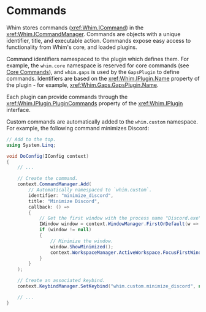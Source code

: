 # Commands

Whim stores commands (<xref:Whim.ICommand>) in the <xref:Whim.ICommandManager>. Commands are objects with a unique identifier, title, and executable action. Commands expose easy access to functionality from Whim's core, and loaded plugins.

Command identifiers namespaced to the plugin which defines them. For example, the `whim.core` namespace is reserved for core commands (see [Core Commands](../core-commands.md)), and `whim.gaps` is used by the `GapsPlugin` to define commands. Identifiers are based on the <xref:Whim.IPlugin.Name> property of the plugin - for example, <xref:Whim.Gaps.GapsPlugin.Name>.

Each plugin can provide commands through the <xref:Whim.IPlugin.PluginCommands> property of the <xref:Whim.IPlugin> interface.

Custom commands are automatically added to the `whim.custom` namespace. For example, the following command minimizes Discord:

```csharp
// Add to the top.
using System.Linq;

void DoConfig(IConfig context)
{
    // ...

    // Create the command.
    context.CommandManager.Add(
        // Automatically namespaced to `whim.custom`.
        identifier: "minimize_discord",
        title: "Minimize Discord",
        callback: () =>
        {
            // Get the first window with the process name "Discord.exe".
            IWindow window = context.WindowManager.FirstOrDefault(w => w.ProcessFileName == "Discord.exe");
            if (window != null)
            {
                // Minimize the window.
                window.ShowMinimized();
                context.WorkspaceManager.ActiveWorkspace.FocusFirstWindow();
            }
        }
    );

    // Create an associated keybind.
    context.KeybindManager.SetKeybind("whim.custom.minimize_discord", new Keybind(IKeybind.WinAlt, VIRTUAL_KEY.VK_D));

    // ...
}
```
